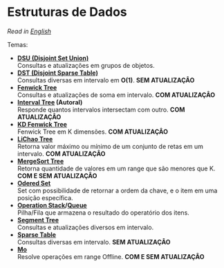 # Estruturas de Dados

*Read in [English](README.en.md)*

Temas:

+ **[DSU (Disjoint Set Union)](DSU/)**  
Consultas e atualizações em grupos de objetos.
+ **[DST (Disjoint Sparse Table)](Disjoint%20Sparse%20Table)**  
Consultas diversas em intervalo em **O(1)**. **SEM ATUALIZAÇÂO**
+ **[Fenwick Tree](Fenwick%20Tree)**  
Consultas e atualizações de soma em intervalo. **COM ATUALIZAÇÂO**
+ **[Interval Tree](Interval%20Tree) (Autoral)**  
Responde quantos intervalos intersectam com outro. **COM ATUALIZAÇÂO**
+ **[KD Fenwick Tree](KD%20Fenwick%20Tree)**  
Fenwick Tree em K dimensões. **COM ATUALIZAÇÂO**
+ **[LiChao Tree](LiChao%20Tree)**  
Retorna valor máximo ou mínimo de um conjunto de retas em um intervalo. **COM ATUALIZAÇÂO**
+ **[MergeSort Tree](MergeSort%20Tree)**  
Retorna quantidade de valores em um range que são menores que K. **COM E SEM ATUALIZAÇÂO**
+ **[Odered Set](Ordered%20Set)**  
Set com possibilidade de retornar a ordem da chave, e o item em uma posição específica.
+ **[Operation Stack](Operation%20Stack)/[Queue](Operation%20Queue)**  
Pilha/Fila que armazena o resultado do operatório dos itens.
+ **[Segment Tree](Segment%20Tree)**  
Consultas e atualizações diversos em intervalo.
+ **[Sparse Table](Sparse%20Table/)**  
Consultas diversas em intervalo. **SEM ATUALIZAÇÂO**
+ **[Mo](Mo/)**  
Resolve operações em range Offline. **COM E SEM ATUALIZAÇÂO**
